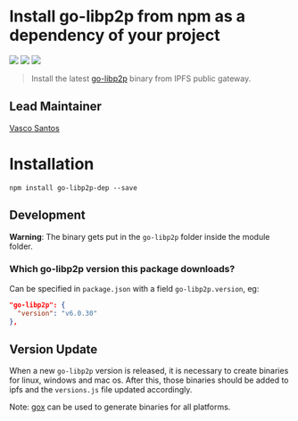 Install go-libp2p from npm as a dependency of your project
========================================================

[![](https://img.shields.io/badge/made%20by-Protocol%20Labs-blue.svg?style=flat-square)](http://ipn.io)
[![](https://img.shields.io/badge/project-libp2p-yellow.svg?style=flat-square)](http://libp2p.io/)
[![](https://img.shields.io/badge/freenode-%23libp2p-yellow.svg?style=flat-square)](http://webchat.freenode.net/?channels=%23libp2p)

> Install the latest [go-libp2p](https://github.com/libp2p/go-libp2p/) binary from IPFS public gateway.

## Lead Maintainer

[Vasco Santos](https://github.com/vasco-santos)

# Installation

```
npm install go-libp2p-dep --save
```

## Development

**Warning**: The binary gets put in the `go-libp2p` folder inside the module folder.

### Which go-libp2p version this package downloads?

Can be specified in `package.json` with a field `go-libp2p.version`, eg:

```json
"go-libp2p": {
  "version": "v6.0.30"
},
```

## Version Update

When a new `go-libp2p` version is released, it is necessary to create binaries for linux, windows and mac os. After this, those binaries should be added to ipfs and the `versions.js` file updated accordingly.

Note: [gox](https://github.com/mitchellh/gox) can be used to generate binaries for all platforms.
